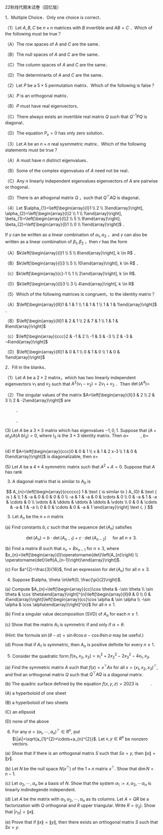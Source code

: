 22秋线代期末试巻（回忆版）

1．Multiple Choice．Only one choice is correct．

（1）Let $A, B, C$ be $n \times n$ matrices with $B$ invertible and $A B=C$ ．Which of the following must be true？

（A）The row spaces of $A$ and $C$ are the same．

（B）The null spaces of $A$ and $C$ are the same．

（C）The column spaces of $A$ and $C$ are the same．

（D）The determinants of $A$ and $C$ are the same．

（2）Let $P$ be a $5 \times 5$ permutation matrix．Which of the following is false？

（A）$P$ is an orthogonal matrix．

（B）$P$ must have real eigenvectors．

（C）There always exists an invertible real matrix $Q$ such that $Q^{-1} P Q$ is diagonal．

（D）The equation $P_{x}=0$ has only zero solution．

（3）Let $A$ be an $n \times n$ real sysmmetric matrix．Which of the following statements must be true？

（A）A must have $n$ distinct eigenvalues．

（B）Some of the complex eigenvalues of $A$ need not be real．

（C）Any $n$ linearly independent eigenvalues eigenvectors of $A$ are pairwise or thogonal．

（D）There is an athogonal matrix $Q$ ，such that $Q^{\top} A Q$ is diagonal．

（4）Let $\alpha_{1}=\left[\begin{array}{l}1 \\ 2 \\ 3\end{array}\right], \alpha_{2}=\left[\begin{array}{l}2 \\ 1 \\ 1\end{array}\right], \beta_{1}=\left[\begin{array}{l}2 \\ 5 \\ 9\end{array}\right], \beta_{2}=\left[\begin{array}{l}1 \\ 0 \\ 1\end{array}\right]$ ．

If $\gamma$ can be written as a linear combination of $\alpha_{1}, \alpha_{2}$ ，and $\gamma$ can also be written as a linear combination of $\beta_{1}, \beta_{2}$ ，then $r$ has the form

（A）$k\left[\begin{array}{l}1 \\ 5 \\ 8\end{array}\right], k \in R$ ．

（B）$k\left[\begin{array}{l}3 \\ 5 \\ 10\end{array}\right], k \in R$ ．

（c）$k\left[\begin{array}{c}-1 \\ 1 \\ 2\end{array}\right], k \in R$.

（D）$k\left[\begin{array}{l}3 \\ 3 \\ 4\end{array}\right], k \in R$

（5）Which of the following matrices is congruent，to the identity matrix？

（A）$\left[\begin{array}{lll}1 & 1 & 1 \\ 1 & 1 & 1 \\ 1 & 1 & 1\end{array}\right]$ ．

（B）$\left[\begin{array}{lll}1 & 2 & 1 \\ 2 & 7 & 1 \\ 1 & 1 & 8\end{array}\right]$

（c）$\left[\begin{array}{ccc}2 & -1 & 2 \\ -1 & 3 & -3 \\ 2 & -3 & -4\end{array}\right]$

（D）$\left[\begin{array}{lll}1 & 0 & 1 \\ 0 & 1 & 0 \\ 1 & 0 & 1\end{array}\right]$

2．Fill in the blanks．

（1）Let $A$ be a $2 \times 2$ matrix，which has two linearly independent eigenvectors $v_{1}$ and $v_{2}$ such that $A^{2}\left(v_{1}-v_{2}\right)=2 v_{1}+v_{2}$ ．Then $\operatorname{det}\left(A^{4}\right)=$

（2）The singular values of the matrix $A=\left[\begin{array}{ll}3 & 2 \\ 2 & 3 \\ 2 & -2\end{array}\right]$ are

$\qquad$ ．

$\qquad$ ．

(3) Let $A$ be a $3 \times 3$ matrix which has eigenvalues $-1,0,1$. Suppose that $\left(A+a I_{3}\right) A(A$ $\left.b I_{3}\right)=0$, where $I_{3}$ is the $3 \times 3$ identity matrix. Then $a=$ $\qquad$ , $b=$ $\qquad$

(4) If $A=\left[\begin{array}{ccc}0 & 0 & 1 \\ x & 1 & 2 x-3 \\ 1 & 0 & 0\end{array}\right]$ is diagonalizable, then $x=$ $\qquad$ .

(5) Let $A$ be a $4 \times 4$ symmetric matrix such that $A^{2}+A=0$. Suppose that $A$ has rank

3. A diagonal matrix that is similar to $A_{0}$ is

$$
A_{n}=\left[\begin{array}{cccccc}
1 & \text { is similar to } A_{0} & \text { is } & \\
1 & -a & 0 & 0 & 0 & 0 \\
-a & 1 & -a & 0 & \cdots & 0 \\
0 & -a & 1 & -a & \cdots & 0 \\
\vdots & & \ddots & \ddots & \ddots & \vdots \\
0 & 0 & \cdots & -a & 1 & -a \\
0 & 0 & \cdots & 0 & -a & 1
\end{array}\right] \text {. }
$$

3. Let $A_{n}$ be the $n \times n$ matrix

(a) Find constants $b, c$ such that the sequence $\operatorname{det}\left(A_{n}\right)$ satisfies

$$
\operatorname{det}\left(A_{n}\right)=b \cdot \operatorname{det}\left(A_{n-1}\right)+c \cdot \operatorname{det}\left(A_{n-2}\right) \quad \text { for all } n \geqslant 3 \text {. }
$$

(b) Find a matrix $B$ such that $x_{n}=B x_{n-1}$ for $n \geqslant 3$, where $x_{n}=\left[\begin{array}{l}\operatorname{det}\left(A_{n}\right) \\ \operatorname{det}\left(A_{n-1}\right)\end{array}\right]$.

(c) For $a^{2}=\frac{3}{16}$, find an expression for $\operatorname{det}\left(A_{n}\right)$ for all $n \geqslant 3$.

4. Suppose $\alpha, \theta \in\left(0, \frac{\pi}{2}\right)$.

(a) Compute $A_{n}=\left[\begin{array}{cc}\cos \theta & -\sin \theta \\ \sin \theta & \cos \theta\end{array}\right]^{n}\left[\begin{array}{ll}9 & 0 \\ 0 & 4\end{array}\right]\left[\begin{array}{cc}\cos \alpha & \sin \alpha \\ -\sin \alpha & \cos \alpha\end{array}\right]^{n}$ for all $n \geqslant 1$.

(b) Find a singular value decomposition (SVD) of $A_{n}$ for each $n \geqslant 1$.

(c) Show that the matrix $A_{1}$ is symmetric if and only if $\alpha=\theta$.

(Hint: the formula $\sin (\theta-\alpha)=\sin \theta \cos \alpha-\cos \theta \sin \alpha$ may be useful.)

(d) Prove that if $A_{1}$ is symmetric, then $A_{n}$ is positive definite for every $n \geqslant 1$.

5. Consider the quadratic form $f\left(x_{1}, x_{2}, x_{3}\right)=x_{1}^{2}+2 x_{2}^{2}-2 x_{3}^{2}-4 x_{1}, x_{3}$.

(a) Find the symmetric matrix $A$ such that $f(x)=x^{\top} A x$ for all $x=\left(x_{1}, x_{2}, x_{3}\right)^{\top}$, and find an orthogonal matrix $Q$ such that $Q^{\top} A Q$ is a diagonal matrix.

(b) The quadric surface defined by the equation $f(x, y, z)=2023$ is $\qquad$ .

(A) a hyperboloid of one sheet

(B) a hyperboloid of two sheets

(C) an ellipsoid

(D) none of the above

6. For any $a=\left(a_{1}, \cdots, a_{n}\right)^{\top} \in R^{n}$, put $\|a\|=\sqrt{a_{1}^{2}+\cdots+a_{n}^{2}}$. Let $x, y \in R^{n}$ be nonzero vectors.

(a) Show that if there is an orthogonal matrix $S$ such that $S x=y$, then $\|x\|=\|y\|$.

(b) Let $N$ be the null space $N\left(x^{\top}\right)$ of the $1 \times n$ matrix $x^{\top}$. Show that $\operatorname{dim} N=n-1$.

(c) Let $\alpha_{2}, \cdots, \alpha_{n}$ be a basis of $N$. Show that the system $\alpha_{1}:=x, \alpha_{2}, \cdots \alpha_{n}$ is linearly indindegende independent.

(d) Let $A$ be the matrix with $\alpha_{1}, \alpha_{2}, \cdots, \alpha_{n}$ as its columns. Let $A=Q R$ be a factorization with $Q$ orthogonal and $R$ upper triangular. Write $R=\left(r_{i j}\right)$. Show that $\left|r_{11}\right|=\|x\|$.

(e) Prove that if $\|x\|=\|y\|$, then there exists an orthogonal matrix $S$ such that $S x=y$.

